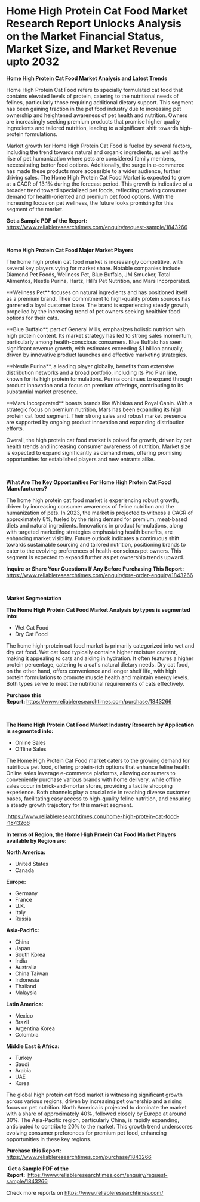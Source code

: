 <p><h1>Home High Protein Cat Food Market Research Report Unlocks Analysis on the Market Financial Status, Market Size, and Market Revenue upto 2032</h1></p><p><strong>Home High Protein Cat Food Market Analysis and Latest Trends</strong></p>
<p><p>Home High Protein Cat Food refers to specially formulated cat food that contains elevated levels of protein, catering to the nutritional needs of felines, particularly those requiring additional dietary support. This segment has been gaining traction in the pet food industry due to increasing pet ownership and heightened awareness of pet health and nutrition. Owners are increasingly seeking premium products that promise higher quality ingredients and tailored nutrition, leading to a significant shift towards high-protein formulations.</p><p>Market growth for Home High Protein Cat Food is fueled by several factors, including the trend towards natural and organic ingredients, as well as the rise of pet humanization where pets are considered family members, necessitating better food options. Additionally, the surge in e-commerce has made these products more accessible to a wider audience, further driving sales. The Home High Protein Cat Food Market is expected to grow at a CAGR of 13.1% during the forecast period. This growth is indicative of a broader trend toward specialized pet foods, reflecting growing consumer demand for health-oriented and premium pet food options. With the increasing focus on pet wellness, the future looks promising for this segment of the market.</p></p>
<p><strong>Get a Sample PDF of the Report:&nbsp;</strong> <a href="https://www.reliableresearchtimes.com/enquiry/request-sample/1843266?utm_campaign=2989&utm_medium=2&utm_source=Github&utm_content=ia&utm_term=05042025&utm_id=home-high-protein-cat-food">https://www.reliableresearchtimes.com/enquiry/request-sample/1843266</a></p>
<p>&nbsp;</p>
<p><strong>Home High Protein Cat Food Major Market Players</strong></p>
<p><p>The home high protein cat food market is increasingly competitive, with several key players vying for market share. Notable companies include Diamond Pet Foods, Wellness Pet, Blue Buffalo, JM Smucker, Total Alimentos, Nestle Purina, Hartz, Hill’s Pet Nutrition, and Mars Incorporated. </p><p>**Wellness Pet** focuses on natural ingredients and has positioned itself as a premium brand. Their commitment to high-quality protein sources has garnered a loyal customer base. The brand is experiencing steady growth, propelled by the increasing trend of pet owners seeking healthier food options for their cats.</p><p>**Blue Buffalo**, part of General Mills, emphasizes holistic nutrition with high protein content. Its market strategy has led to strong sales momentum, particularly among health-conscious consumers. Blue Buffalo has seen significant revenue growth, with estimates exceeding $1 billion annually, driven by innovative product launches and effective marketing strategies.</p><p>**Nestle Purina**, a leading player globally, benefits from extensive distribution networks and a broad portfolio, including its Pro Plan line, known for its high protein formulations. Purina continues to expand through product innovation and a focus on premium offerings, contributing to its substantial market presence.</p><p>**Mars Incorporated** boasts brands like Whiskas and Royal Canin. With a strategic focus on premium nutrition, Mars has been expanding its high protein cat food segment. Their strong sales and robust market presence are supported by ongoing product innovation and expanding distribution efforts.</p><p>Overall, the high protein cat food market is poised for growth, driven by pet health trends and increasing consumer awareness of nutrition. Market size is expected to expand significantly as demand rises, offering promising opportunities for established players and new entrants alike.</p></p>
<p>&nbsp;</p>
<p><strong>What Are The Key Opportunities For Home High Protein Cat Food Manufacturers?</strong></p>
<p><p>The home high protein cat food market is experiencing robust growth, driven by increasing consumer awareness of feline nutrition and the humanization of pets. In 2023, the market is projected to witness a CAGR of approximately 8%, fueled by the rising demand for premium, meat-based diets and natural ingredients. Innovations in product formulations, along with targeted marketing strategies emphasizing health benefits, are enhancing market visibility. Future outlook indicates a continuous shift towards sustainable sourcing and tailored nutrition, positioning brands to cater to the evolving preferences of health-conscious pet owners. This segment is expected to expand further as pet ownership trends upward.</p></p>
<p><strong>Inquire or Share Your Questions If Any Before Purchasing This Report:</strong> <a href="https://www.reliableresearchtimes.com/enquiry/pre-order-enquiry/1843266?utm_campaign=2989&utm_medium=2&utm_source=Github&utm_content=ia&utm_term=05042025&utm_id=home-high-protein-cat-food">https://www.reliableresearchtimes.com/enquiry/pre-order-enquiry/1843266</a></p>
<p>&nbsp;</p>
<p><strong>Market Segmentation</strong></p>
<p><strong>The Home High Protein Cat Food Market Analysis by types is segmented into:</strong></p>
<p><ul><li>Wet Cat Food</li><li>Dry Cat Food</li></ul></p>
<p><p>The home high-protein cat food market is primarily categorized into wet and dry cat food. Wet cat food typically contains higher moisture content, making it appealing to cats and aiding in hydration. It often features a higher protein percentage, catering to a cat's natural dietary needs. Dry cat food, on the other hand, offers convenience and longer shelf life, with high protein formulations to promote muscle health and maintain energy levels. Both types serve to meet the nutritional requirements of cats effectively.</p></p>
<p><strong>Purchase this Report:&nbsp;</strong><a href="https://www.reliableresearchtimes.com/purchase/1843266?utm_campaign=2989&utm_medium=2&utm_source=Github&utm_content=ia&utm_term=05042025&utm_id=home-high-protein-cat-food">https://www.reliableresearchtimes.com/purchase/1843266</a></p>
<p>&nbsp;</p>
<p><strong>The Home High Protein Cat Food Market Industry Research by Application is segmented into:</strong></p>
<p><ul><li>Online Sales</li><li>Offline Sales</li></ul></p>
<p><p>The Home High Protein Cat Food market caters to the growing demand for nutritious pet food, offering protein-rich options that enhance feline health. Online sales leverage e-commerce platforms, allowing consumers to conveniently purchase various brands with home delivery, while offline sales occur in brick-and-mortar stores, providing a tactile shopping experience. Both channels play a crucial role in reaching diverse customer bases, facilitating easy access to high-quality feline nutrition, and ensuring a steady growth trajectory for this market segment.</p></p>
<p><a href="https://www.reliableresearchtimes.com/home-high-protein-cat-food-r1843266?utm_campaign=2989&utm_medium=2&utm_source=Github&utm_content=ia&utm_term=05042025&utm_id=home-high-protein-cat-food">&nbsp;https://www.reliableresearchtimes.com/home-high-protein-cat-food-r1843266</a></p>
<p><strong>In terms of Region, the Home High Protein Cat Food Market Players available by Region are:</strong></p>
<p>
    <p> <strong> North America: </strong>
        <ul>
            <li>United States</li>
            <li>Canada</li>
        </ul>
        </p> 
    <p> <strong> Europe: </strong>
        <ul>
            <li>Germany</li>
            <li>France</li>
            <li>U.K.</li>
            <li>Italy</li>
            <li>Russia</li>
        </ul>
        </p> 
    <p> <strong> Asia-Pacific: </strong>
        <ul>
            <li>China</li>
            <li>Japan</li>
            <li>South Korea</li>
            <li>India</li>
            <li>Australia</li>
            <li>China Taiwan</li>
            <li>Indonesia</li>
            <li>Thailand</li>
            <li>Malaysia</li>
        </ul>
        </p> 
    <p> <strong> Latin America: </strong>
        <ul>
            <li>Mexico</li>
            <li>Brazil</li>
            <li>Argentina Korea</li>
            <li>Colombia</li>
        </ul>
        </p> 
    <p> <strong> Middle East & Africa: </strong>
        <ul>
            <li>Turkey</li>
            <li>Saudi</li>
            <li>Arabia</li>
            <li>UAE</li>
            <li>Korea</li>
        </ul>
    </p>
    </p>
<p><p>The global high protein cat food market is witnessing significant growth across various regions, driven by increasing pet ownership and a rising focus on pet nutrition. North America is projected to dominate the market with a share of approximately 40%, followed closely by Europe at around 30%. The Asia-Pacific region, particularly China, is rapidly expanding, anticipated to contribute 20% to the market. This growth trend underscores evolving consumer preferences for premium pet food, enhancing opportunities in these key regions.</p></p>
<p><strong>Purchase this Report: </strong><a href="https://www.reliableresearchtimes.com/purchase/1843266?utm_campaign=2989&utm_medium=2&utm_source=Github&utm_content=ia&utm_term=05042025&utm_id=home-high-protein-cat-food">https://www.reliableresearchtimes.com/purchase/1843266</a></p>
<p>&nbsp;<strong>Get a Sample PDF of the Report:&nbsp;&nbsp;</strong><a href="https://www.reliableresearchtimes.com/enquiry/request-sample/1843266?utm_campaign=2989&utm_medium=2&utm_source=Github&utm_content=ia&utm_term=05042025&utm_id=home-high-protein-cat-food">https://www.reliableresearchtimes.com/enquiry/request-sample/1843266</a></p>
<p><strong></strong></p>
<p>Check more reports on <a href="https://www.reliableresearchtimes.com/?utm_campaign=2989&utm_medium=2&utm_source=Github&utm_content=ia&utm_term=05042025&utm_id=home-high-protein-cat-food">https://www.reliableresearchtimes.com/</a></p>